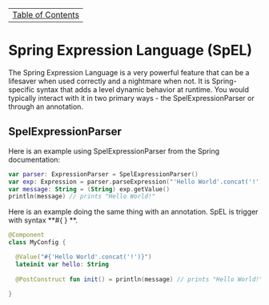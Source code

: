 <table><tr><td><a href="https://github.com/JahnelGroup/journey-through-spring">Table of Contents</a></td></tr></table>

Spring Expression Language (SpEL)
======
The Spring Expression Language is a very powerful feature that can be a lifesaver when used correctly and a nightmare when not. It is Spring-specific syntax that adds a level dynamic behavior at runtime. You would typically interact with it in two primary ways - the SpelExpressionParser or through an annotation. 

## SpelExpressionParser
Here is an example using SpelExpressionParser from the Spring documentation:

```kotlin
var parser: ExpressionParser = SpelExpressionParser()
var exp: Expression = parser.parseExpression("'Hello World'.concat('!')")
var message: String = (String) exp.getValue() 
println(message) // prints "Hello World!"
```

Here is an example doing the same thing with an annotation. SpEL is trigger with syntax **#{ } **.

```kotlin
@Component
class MyConfig {

  @Value("#{'Hello World'.concat('!')}")
  lateinit var hello: String
  
  @PostConstruct fun init() = println(message) // prints "Hello World!"
  
}
```

